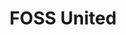 ---
git: https://github.com/fossunited
linkedin: https://linkedin.com/company/fossunited
logohandle: fossunited
sort: fossunited
title: FOSS United
twitter: https://x.com/fossunited
website: https://fossunited.org/
youtube: https://youtube.com/c/FOSSUnited
---